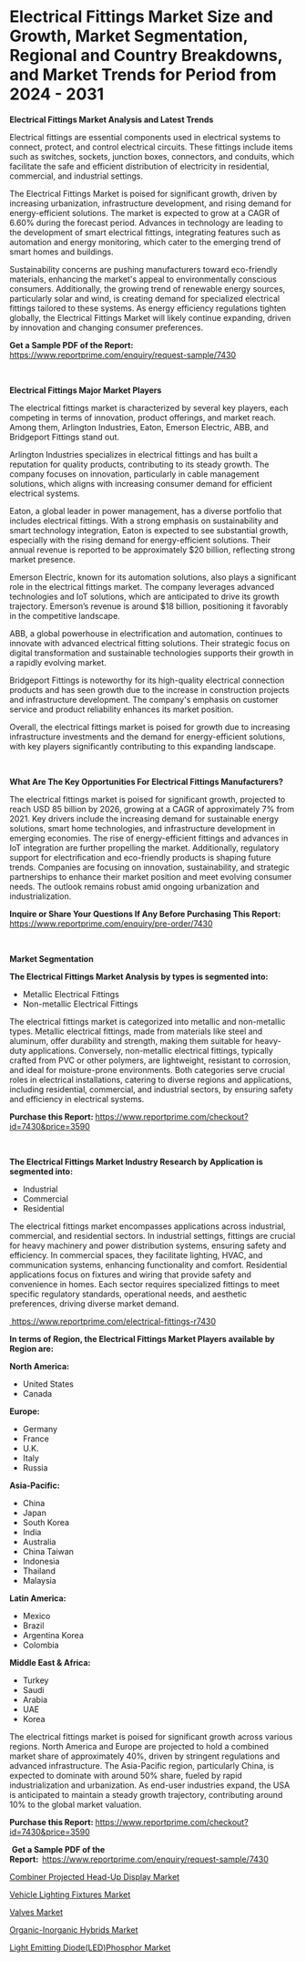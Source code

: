 <p><h1>Electrical Fittings Market Size and Growth, Market Segmentation, Regional and Country Breakdowns, and Market Trends for Period from 2024 -  2031</h1></p><p><strong>Electrical Fittings Market Analysis and Latest Trends</strong></p>
<p><p>Electrical fittings are essential components used in electrical systems to connect, protect, and control electrical circuits. These fittings include items such as switches, sockets, junction boxes, connectors, and conduits, which facilitate the safe and efficient distribution of electricity in residential, commercial, and industrial settings. </p><p>The Electrical Fittings Market is poised for significant growth, driven by increasing urbanization, infrastructure development, and rising demand for energy-efficient solutions. The market is expected to grow at a CAGR of 6.60% during the forecast period. Advances in technology are leading to the development of smart electrical fittings, integrating features such as automation and energy monitoring, which cater to the emerging trend of smart homes and buildings. </p><p>Sustainability concerns are pushing manufacturers toward eco-friendly materials, enhancing the market's appeal to environmentally conscious consumers. Additionally, the growing trend of renewable energy sources, particularly solar and wind, is creating demand for specialized electrical fittings tailored to these systems. As energy efficiency regulations tighten globally, the Electrical Fittings Market will likely continue expanding, driven by innovation and changing consumer preferences.</p></p>
<p><strong>Get a Sample PDF of the Report:&nbsp;</strong> <a href="https://www.reportprime.com/enquiry/request-sample/7430?utm_campaign=1735&utm_medium=2&utm_source=Github&utm_content=ia&utm_term=18102024&utm_id=electrical-fittings">https://www.reportprime.com/enquiry/request-sample/7430</a></p>
<p>&nbsp;</p>
<p><strong>Electrical Fittings Major Market Players</strong></p>
<p><p>The electrical fittings market is characterized by several key players, each competing in terms of innovation, product offerings, and market reach. Among them, Arlington Industries, Eaton, Emerson Electric, ABB, and Bridgeport Fittings stand out.</p><p>Arlington Industries specializes in electrical fittings and has built a reputation for quality products, contributing to its steady growth. The company focuses on innovation, particularly in cable management solutions, which aligns with increasing consumer demand for efficient electrical systems.</p><p>Eaton, a global leader in power management, has a diverse portfolio that includes electrical fittings. With a strong emphasis on sustainability and smart technology integration, Eaton is expected to see substantial growth, especially with the rising demand for energy-efficient solutions. Their annual revenue is reported to be approximately $20 billion, reflecting strong market presence.</p><p>Emerson Electric, known for its automation solutions, also plays a significant role in the electrical fittings market. The company leverages advanced technologies and IoT solutions, which are anticipated to drive its growth trajectory. Emerson’s revenue is around $18 billion, positioning it favorably in the competitive landscape.</p><p>ABB, a global powerhouse in electrification and automation, continues to innovate with advanced electrical fitting solutions. Their strategic focus on digital transformation and sustainable technologies supports their growth in a rapidly evolving market.</p><p>Bridgeport Fittings is noteworthy for its high-quality electrical connection products and has seen growth due to the increase in construction projects and infrastructure development. The company's emphasis on customer service and product reliability enhances its market position.</p><p>Overall, the electrical fittings market is poised for growth due to increasing infrastructure investments and the demand for energy-efficient solutions, with key players significantly contributing to this expanding landscape.</p></p>
<p>&nbsp;</p>
<p><strong>What Are The Key Opportunities For Electrical Fittings Manufacturers?</strong></p>
<p><p>The electrical fittings market is poised for significant growth, projected to reach USD 85 billion by 2026, growing at a CAGR of approximately 7% from 2021. Key drivers include the increasing demand for sustainable energy solutions, smart home technologies, and infrastructure development in emerging economies. The rise of energy-efficient fittings and advances in IoT integration are further propelling the market. Additionally, regulatory support for electrification and eco-friendly products is shaping future trends. Companies are focusing on innovation, sustainability, and strategic partnerships to enhance their market position and meet evolving consumer needs. The outlook remains robust amid ongoing urbanization and industrialization.</p></p>
<p><strong>Inquire or Share Your Questions If Any Before Purchasing This Report:</strong> <a href="https://www.reportprime.com/enquiry/pre-order/7430?utm_campaign=1735&utm_medium=2&utm_source=Github&utm_content=ia&utm_term=18102024&utm_id=electrical-fittings">https://www.reportprime.com/enquiry/pre-order/7430</a></p>
<p>&nbsp;</p>
<p><strong>Market Segmentation</strong></p>
<p><strong>The Electrical Fittings Market Analysis by types is segmented into:</strong></p>
<p><ul><li>Metallic Electrical Fittings</li><li>Non-metallic Electrical Fittings</li></ul></p>
<p><p>The electrical fittings market is categorized into metallic and non-metallic types. Metallic electrical fittings, made from materials like steel and aluminum, offer durability and strength, making them suitable for heavy-duty applications. Conversely, non-metallic electrical fittings, typically crafted from PVC or other polymers, are lightweight, resistant to corrosion, and ideal for moisture-prone environments. Both categories serve crucial roles in electrical installations, catering to diverse regions and applications, including residential, commercial, and industrial sectors, by ensuring safety and efficiency in electrical systems.</p></p>
<p><strong>Purchase this Report:&nbsp;</strong><a href="https://www.reportprime.com/checkout?id=7430&price=3590&utm_campaign=1735&utm_medium=2&utm_source=Github&utm_content=ia&utm_term=18102024&utm_id=electrical-fittings">https://www.reportprime.com/checkout?id=7430&price=3590</a></p>
<p>&nbsp;</p>
<p><strong>The Electrical Fittings Market Industry Research by Application is segmented into:</strong></p>
<p><ul><li>Industrial</li><li>Commercial</li><li>Residential</li></ul></p>
<p><p>The electrical fittings market encompasses applications across industrial, commercial, and residential sectors. In industrial settings, fittings are crucial for heavy machinery and power distribution systems, ensuring safety and efficiency. In commercial spaces, they facilitate lighting, HVAC, and communication systems, enhancing functionality and comfort. Residential applications focus on fixtures and wiring that provide safety and convenience in homes. Each sector requires specialized fittings to meet specific regulatory standards, operational needs, and aesthetic preferences, driving diverse market demand.</p></p>
<p><a href="https://www.reportprime.com/electrical-fittings-r7430?utm_campaign=1735&utm_medium=2&utm_source=Github&utm_content=ia&utm_term=18102024&utm_id=electrical-fittings">&nbsp;https://www.reportprime.com/electrical-fittings-r7430</a></p>
<p><strong>In terms of Region, the Electrical Fittings Market Players available by Region are:</strong></p>
<p>
    <p> <strong> North America: </strong>
        <ul>
            <li>United States</li>
            <li>Canada</li>
        </ul>
        </p> 
    <p> <strong> Europe: </strong>
        <ul>
            <li>Germany</li>
            <li>France</li>
            <li>U.K.</li>
            <li>Italy</li>
            <li>Russia</li>
        </ul>
        </p> 
    <p> <strong> Asia-Pacific: </strong>
        <ul>
            <li>China</li>
            <li>Japan</li>
            <li>South Korea</li>
            <li>India</li>
            <li>Australia</li>
            <li>China Taiwan</li>
            <li>Indonesia</li>
            <li>Thailand</li>
            <li>Malaysia</li>
        </ul>
        </p> 
    <p> <strong> Latin America: </strong>
        <ul>
            <li>Mexico</li>
            <li>Brazil</li>
            <li>Argentina Korea</li>
            <li>Colombia</li>
        </ul>
        </p> 
    <p> <strong> Middle East & Africa: </strong>
        <ul>
            <li>Turkey</li>
            <li>Saudi</li>
            <li>Arabia</li>
            <li>UAE</li>
            <li>Korea</li>
        </ul>
    </p>
    </p>
<p><p>The electrical fittings market is poised for significant growth across various regions. North America and Europe are projected to hold a combined market share of approximately 40%, driven by stringent regulations and advanced infrastructure. The Asia-Pacific region, particularly China, is expected to dominate with around 50% share, fueled by rapid industrialization and urbanization. As end-user industries expand, the USA is anticipated to maintain a steady growth trajectory, contributing around 10% to the global market valuation.</p></p>
<p><strong>Purchase this Report: </strong><a href="https://www.reportprime.com/checkout?id=7430&price=3590&utm_campaign=1735&utm_medium=2&utm_source=Github&utm_content=ia&utm_term=18102024&utm_id=electrical-fittings">https://www.reportprime.com/checkout?id=7430&price=3590</a></p>
<p>&nbsp;<strong>Get a Sample PDF of the Report:&nbsp;&nbsp;</strong><a href="https://www.reportprime.com/enquiry/request-sample/7430?utm_campaign=1735&utm_medium=2&utm_source=Github&utm_content=ia&utm_term=18102024&utm_id=electrical-fittings">https://www.reportprime.com/enquiry/request-sample/7430</a></p>
<p><strong></strong></p>
<p><p><a href="https://www.linkedin.com/pulse/combiner-projected-head-up-display-market-drivers-challenges-strec?utm_campaign=1735&utm_medium=2&utm_source=Github&utm_content=ia&utm_term=18102024&utm_id=electrical-fittings">Combiner Projected Head-Up Display Market</a></p><p><a href="https://www.linkedin.com/pulse/vehicle-lighting-fixtures-market-matrix-applications-types-cagr-ymjqc?utm_campaign=1735&utm_medium=2&utm_source=Github&utm_content=ia&utm_term=18102024&utm_id=electrical-fittings">Vehicle Lighting Fixtures Market</a></p><p><a href="https://github.com/lawriesievelwij/Market-Research-Report-List-1/blob/main/valves-market.md?utm_campaign=1735&utm_medium=2&utm_source=Github&utm_content=ia&utm_term=18102024&utm_id=electrical-fittings">Valves Market</a></p><p><a href="https://www.linkedin.com/pulse/organic-inorganic-hybrids-market-global-insights-sales-trends-ehruc?utm_campaign=1735&utm_medium=2&utm_source=Github&utm_content=ia&utm_term=18102024&utm_id=electrical-fittings">Organic-Inorganic Hybrids Market</a></p><p><a href="https://www.linkedin.com/pulse/light-emitting-diodeledphosphor-market-industry-trends-forecast-wwt0c?utm_campaign=1735&utm_medium=2&utm_source=Github&utm_content=ia&utm_term=18102024&utm_id=electrical-fittings">Light Emitting Diode(LED)Phosphor Market</a></p></p>